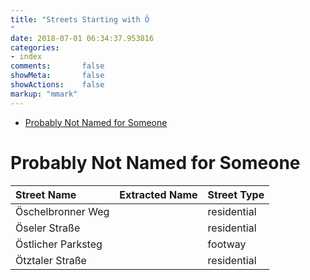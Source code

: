 ```yaml
---
title: "Streets Starting with Ö
"
date: 2018-07-01 06:34:37.953816
categories:
- index
comments:       false
showMeta:       false
showActions:    false
markup: "mmark"
---
```


* [Probably Not Named for Someone](#probably-not-named-for-someone)


# Probably Not Named for Someone

| Street Name        | Extracted Name   | Street Type   |
|:-------------------|:-----------------|:--------------|
| Öschelbronner Weg  |                  | residential   |
| Öseler Straße      |                  | residential   |
| Östlicher Parksteg |                  | footway       |
| Ötztaler Straße    |                  | residential   |
